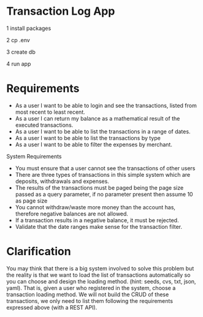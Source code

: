 # Transaction Log App

1 install packages

2 cp .env

3 create db

4 run app

# Requirements

- As a user I want to be able to login and see the transactions, listed from most recent to least recent.
- As a user I can return my balance as a mathematical result of the executed transactions.
- As a user I want to be able to list the transactions in a range of dates.
- As a user I want to be able to list the transactions by type
- As a user I want to be able to filter the expenses by merchant.

System Requirements

- You must ensure that a user cannot see the transactions of other users
- There are three types of transactions in this simple system which are deposits, withdrawals and expenses.
- The results of the transactions must be paged being the page size passed as a query parameter, if no parameter present then assume 10 as page size
- You cannot withdraw/waste more money than the account has, therefore negative balances are not allowed.
- If a transaction results in a negative balance, it must be rejected.
- Validate that the date ranges make sense for the transaction filter.

# Clarification

You may think that there is a big system involved to solve this problem but the reality is that we want to load the list of transactions automatically so you can choose and design the loading method. (hint: seeds, cvs, txt, json, yaml). That is, given a user who registered in the system, choose a transaction loading method. We will not build the CRUD of these transactions, we only need to list them following the requirements expressed above (with a REST API).
